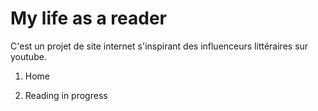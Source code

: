 # My life as a reader
C'est un projet de site internet s'inspirant des influenceurs littéraires sur youtube.


1. Home

2. Reading in progress
